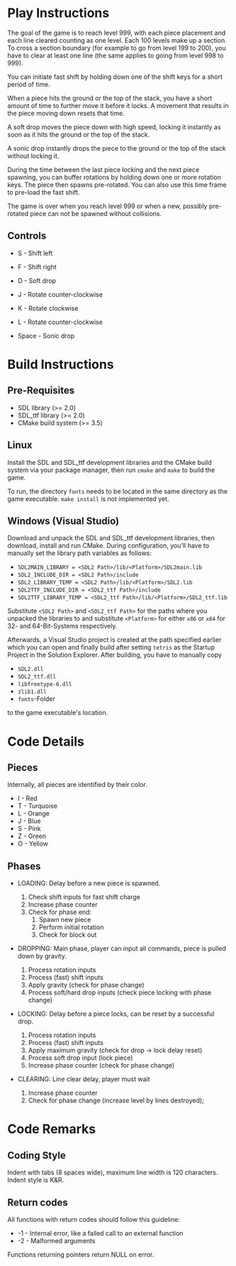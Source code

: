 # Play Instructions
The goal of the game is to reach level 999, with each piece placement and each line cleared counting as one level. Each
100 levels make up a section. To cross a section boundary (for example to go from level 199 to 200), you have to clear
at least one line (the same applies to going from level 998 to 999).

You can initiate fast shift by holding down one of the shift keys for a short period of time.

When a piece hits the ground or the top of the stack, you have a short amount of time to further move it before it
locks. A movement that results in the piece moving down resets that time.

A soft drop moves the piece down with high speed, locking it instantly as soon as it hits the ground or the top of the
stack.

A sonic drop instantly drops the piece to the ground or the top of the stack without locking it.

During the time between the last piece locking and the next piece spawning, you can buffer rotations by holding down one
or more rotation keys. The piece then spawns pre-rotated. You can also use this time frame to pre-load the fast shift.

The game is over when you reach level 999 or when a new, possibly pre-rotated piece can not be spawned without
collisions.

## Controls

* S - Shift left
* F - Shift right
* D - Soft drop

* J - Rotate counter-clockwise
* K - Rotate clockwise
* L - Rotate counter-clockwise

* Space - Sonic drop

# Build Instructions
## Pre-Requisites

* SDL library (>= 2.0)
* SDL_ttf library (>= 2.0)
* CMake build system (>= 3.5)

## Linux
Install the SDL and SDL_ttf development libraries and the CMake build system via your package manager, then run `cmake`
and `make` to build the game.

To run, the directory `fonts` needs to be located in the same directory as the game executable. `make install` is not
implemented yet.

## Windows (Visual Studio)
Download and unpack the SDL and SDL_ttf development libraries, then download, install and run CMake. During
configuration, you'll have to manually set the library path variables as follows:

* `SDL2MAIN_LIBRARY = <SDL2 Path>/lib/<Platform>/SDL2main.lib`
* `SDL2_INCLUDE_DIR = <SDL2 Path>/include`
* `SDL2_LIBRARY_TEMP = <SDL2 Path>/lib/<Platform>/SDL2.lib`
* `SDL2TTF_INCLUDE_DIR = <SDL2_ttf Path>/include`
* `SDL2TTF_LIBRARY_TEMP = <SDL2_ttf Path>/lib/<Platform>/SDL2_ttf.lib`

Substitute `<SDL2 Path>` and `<SDL2_ttf Path>` for the paths where you unpacked the libraries to and substitute
`<Platform>` for either `x86` or `x64` for 32- and 64-Bit-Systems respectively.

Afterwards, a Visual Studio project is created at the path specified earlier which you can open and finally build after
setting `tetris` as the Startup Project in the Solution Explorer. After building, you have to manually copy

* `SDL2.dll`
* `SDL2_ttf.dll`
* `libfreetype-6.dll`
* `zlib1.dll`
* `fonts`-Folder

to the game executable's location.

# Code Details
## Pieces
Internally, all pieces are identified by their color.

* I - Red
* T - Turquoise
* L - Orange
* J - Blue
* S - Pink
* Z - Green
* O - Yellow

## Phases

* LOADING: Delay before a new piece is spawned.
	1. Check shift inputs for fast shift charge
	2. Increase phase counter
	3. Check for phase end:
		1. Spawn new piece
		2. Perform initial rotation
		3. Check for block out

* DROPPING: Main phase, player can input all commands, piece is pulled down by gravity.
	1. Process rotation inputs
	2. Process (fast) shift inputs
	3. Apply gravity (check for phase change)
	4. Process soft/hard drop inputs (check piece locking with phase change)

* LOCKING: Delay before a piece locks, can be reset by a successful drop.
	1. Process rotation inputs
	2. Process (fast) shift inputs
	3. Apply maximum gravity (check for drop -> lock delay reset)
	4. Process soft drop input (lock piece)
	5. Increase phase counter (check for phase change)

* CLEARING: Line clear delay, player must wait
	1. Increase phase counter
	2. Check for phase change (increase level by lines destroyed);

# Code Remarks
## Coding Style
Indent with tabs (8 spaces wide), maximum line width is 120 characters. Indent style is K&R.

## Return codes
All functions with return codes should follow this guideline:

* -1 - Internal error, like a failed call to an external function
* -2 - Malformed arguments

Functions returning pointers return NULL on error.
